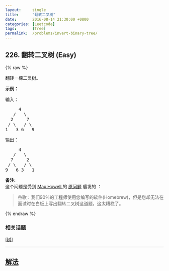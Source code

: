 ```yaml
---
layout:     single
title:      "翻转二叉树"
date:       2016-08-14 21:30:00 +0800
categories: [Leetcode]
tags:       [Tree]
permalink:  /problems/invert-binary-tree/
---
```


## 226. 翻转二叉树 (Easy)

{% raw %}

<p>翻转一棵二叉树。</p>

<p><strong>示例：</strong></p>

<p>输入：</p>

<pre>     4
   /   \
  2     7
 / \   / \
1   3 6   9</pre>

<p>输出：</p>

<pre>     4
   /   \
  7     2
 / \   / \
9   6 3   1</pre>

<p><strong>备注:</strong><br>
这个问题是受到 <a href="https://twitter.com/mxcl" target="_blank">Max Howell </a>的 <a href="https://twitter.com/mxcl/status/608682016205344768" target="_blank">原问题</a> 启发的 ：</p>

<blockquote>谷歌：我们90％的工程师使用您编写的软件(Homebrew)，但是您却无法在面试时在白板上写出翻转二叉树这道题，这太糟糕了。</blockquote>

{% endraw %}

### 相关话题
  [[树](https://github.com/openset/leetcode/tree/master/tag/tree/README.md)]

---

## [解法](https://github.com/openset/leetcode/tree/master/problems/invert-binary-tree)
